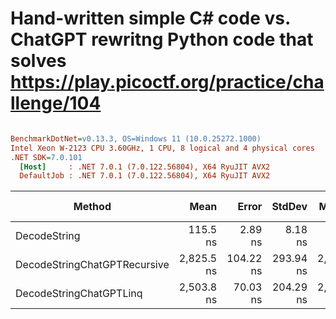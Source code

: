 # Hand-written simple C# code vs. ChatGPT rewritng Python code that solves https://play.picoctf.org/practice/challenge/104


``` ini

BenchmarkDotNet=v0.13.3, OS=Windows 11 (10.0.25272.1000)
Intel Xeon W-2123 CPU 3.60GHz, 1 CPU, 8 logical and 4 physical cores
.NET SDK=7.0.101
  [Host]     : .NET 7.0.1 (7.0.122.56804), X64 RyuJIT AVX2
  DefaultJob : .NET 7.0.1 (7.0.122.56804), X64 RyuJIT AVX2


```
|                       Method |       Mean |     Error |    StdDev |     Median | Ratio | RatioSD |   Gen0 | Allocated | Alloc Ratio |
|----------------------------- |-----------:|----------:|----------:|-----------:|------:|--------:|-------:|----------:|------------:|
|                 DecodeString |   115.5 ns |   2.89 ns |   8.18 ns |   112.8 ns |  1.00 |    0.00 | 0.0761 |     328 B |        1.00 |
| DecodeStringChatGPTRecursive | 2,825.5 ns | 104.22 ns | 293.94 ns | 2,746.4 ns | 24.58 |    3.18 | 1.2093 |    5216 B |       15.90 |
|      DecodeStringChatGPTLinq | 2,503.8 ns |  70.03 ns | 204.29 ns | 2,478.9 ns | 21.83 |    2.35 | 0.7133 |    3088 B |        9.41 |
